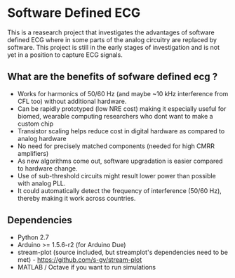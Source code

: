 Software Defined ECG
====================

This is a reasearch project that investigates the advantages of software defined ECG where in some parts of the analog circuitry are replaced by software. This project is still in the early stages of investigation and is not yet in a position to capture ECG signals.

What are the benefits of sofware defined ecg ?
----------------------------------------------

- Works for harmonics of 50/60 Hz (and maybe ~10 kHz interference from CFL too) without additional hardware.
- Can be rapidly prototyped (low NRE cost) making it especially useful for biomed, wearable computing researchers who dont want to make a custom chip
- Transistor scaling helps reduce cost in digital hardware as compared to analog hardware
- No need for precisely matched components (needed for high CMRR amplifiers)
- As new algorithms come out, software upgradation is easier compared to hardware change.
- Use of sub-threshold circuits might result lower power than possible with analog PLL.
- It could automatically detect the frequency of interference (50/60 Hz), thereby making it work across countries.

Dependencies
------------

- Python 2.7
- Arduino >= 1.5.6-r2 (for Arduino Due)
- stream-plot (source included, but streamplot's dependencies need to be met) - https://github.com/s-gv/stream-plot
- MATLAB / Octave if you want to run simulations
